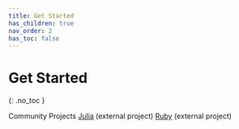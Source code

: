```yaml
---
title: Get Started
has_children: true
nav_order: 2
has_toc: false
---
```

# Get Started
{: .no_toc }

Community Projects
[Julia](https://github.com/jw3126/ONNXRunTime.jl) (external project)
[Ruby](https://github.com/ankane/onnxruntime) (external project)
